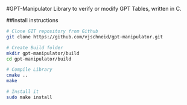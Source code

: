 #GPT-Manipulator
Library to verify or modify GPT Tables, written in C.

##Install instructions
```bash
# Clone GIT repository from Github
git clone https://github.com/vjschneid/gpt-manipulator.git

# Create Build folder
mkdir gpt-manipulator/build
cd gpt-manipulator/build

# Compile Library
cmake ..
make

# Install it
sudo make install
```
